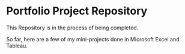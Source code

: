 # Portfolio Project Repository
This Repository is in the process of being completed. 

So far, here are a few of my mini-projects done in Microsoft Excel and Tableau.
